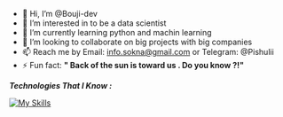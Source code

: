 - 👋 Hi, I’m @Bouji-dev
- 👀 I’m interested in to be a data scientist
- 🌱 I’m currently learning python and machin learning
- 💞️ I’m looking to collaborate on big projects with big companies
- 📫 Reach me by Email: info.sokna@gmail.com or Telegram: @Pishulii
- ⚡ Fun fact: **" Back of the sun is toward us . Do you know ?!"**

***Technologies That I Know :***


[![My Skills](https://skillicons.dev/icons?i=py,anaconda,pycharm,ubuntu,vscode,github,linkedin,cpp)](https://skillicons.dev)
<!---
Bouji-dev/Bouji-dev is a ✨ special ✨ repository because its `README.md` (this file) appears on your GitHub profile.
You can click the Preview link to take a look at your changes.
--->
